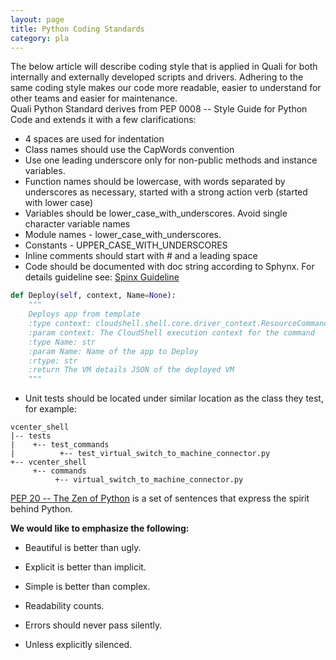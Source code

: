 ```yaml
---
layout: page
title: Python Coding Standards
category: pla
---
```


The below article will describe coding style that is applied in Quali for both internally and 
externally developed scripts and drivers. Adhering to the same coding style makes our code more readable, 
easier to understand for other teams and easier for maintenance.  
Quali Python Standard derives from PEP 0008 -- Style Guide for Python Code and extends it with a few clarifications:

- 4 spaces are used for indentation
- Class names should use the CapWords convention
- Use one leading underscore only for non-public methods and instance variables.
- Function names should be lowercase, with words separated by underscores as necessary, 
    started with a strong action verb (started with lower case)
- Variables should be lower_case_with_underscores.  Avoid single character variable names
- Module names -  lower_case_with_underscores.
- Constants - UPPER_CASE_WITH_UNDERSCORES
- Inline comments should start with # and a leading space
- Code should be documented with doc string according to Sphynx. 
    For details guideline see: [Spinx Guideline](http://www.sphinx-doc.org/en/stable/domains.html#the-python-domain)

```Python
def Deploy(self, context, Name=None):
    """
    Deploys app from template
    :type context: cloudshell.shell.core.driver_context.ResourceCommandContext
    :param context: The CloudShell execution context for the command
    :type Name: str
    :param Name: Name of the app to Deploy
    :rtype: str
    :return The VM details JSON of the deployed VM
    """
```

- Unit tests should be located under similar location as the class they test, for example:

```
vcenter_shell
|-- tests
|    +-- test_commands
|          +-- test_virtual_switch_to_machine_connector.py
+-- vcenter_shell
     +-- commands
          +-- virtual_switch_to_machine_connector.py
```

[PEP 20 -- The Zen of Python](https://www.python.org/dev/peps/pep-0020/) is a set of sentences that express the spirit behind Python.

**We would like to emphasize the following:**

- Beautiful is better than ugly.

- Explicit is better than implicit.

- Simple is better than complex.

- Readability counts.

- Errors should never pass silently.

- Unless explicitly silenced.